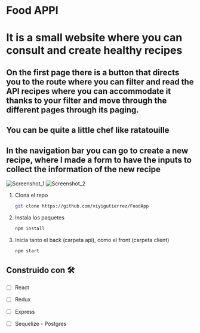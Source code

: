 # Food APPI 

# It is a small website where you can consult and create healthy recipes

## On the first page there is a button that directs you to the route where you can filter and read the API recipes where you can accommodate it thanks to your filter and move through the different pages through its paging.

## You can be quite a little chef like ratatouille

## In the navigation bar you can go to create a new recipe, where I made a form to have the inputs to collect the information of the new recipe
![Screenshot_1](https://user-images.githubusercontent.com/85253719/140994047-5898f85c-1009-460d-8523-d5127f246a11.jpg)
![Screenshot_2](https://user-images.githubusercontent.com/85253719/140994063-3cb52188-f790-475c-b0c4-23927272a2f6.jpg)

1. Clona el repo
   ```sh
   git clone https://github.com/viyigutierrez/FoodApp
   ```
2. Instala los paquetes
   ```sh
   npm install
   ```
3. Inicia tanto el back (carpeta api), como el front (carpeta client)
   ```sh
   npm start
   ```
  
## Construido con 🛠️

- [ ] React
- [ ] Redux
- [ ] Express
- [ ] Sequelize - Postgres





